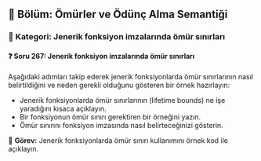 ## 📘 Bölüm: Ömürler ve Ödünç Alma Semantiği  
### 🔹 Kategori: Jenerik fonksiyon imzalarında ömür sınırları  
#### ❓ Soru 267: Jenerik fonksiyon imzalarında ömür sınırları

Aşağıdaki adımları takip ederek jenerik fonksiyonlarda ömür sınırlarının nasıl belirtildiğini ve neden gerekli olduğunu gösteren bir örnek hazırlayın:

- Jenerik fonksiyonlarda ömür sınırlarının (lifetime bounds) ne işe yaradığını kısaca açıklayın.
- Bir fonksiyonun ömür sınırı gerektiren bir örneğini yazın.
- Ömür sınırını fonksiyon imzasında nasıl belirteceğinizi gösterin.

🔧 **Görev:** Jenerik fonksiyonlarda ömür sınırı kullanımını örnek kod ile açıklayın.
